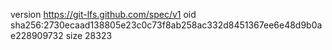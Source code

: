 version https://git-lfs.github.com/spec/v1
oid sha256:2730ecaad138805e23c0c73f8ab258ac332d8451367ee6e48d9b0ae228909732
size 28323
